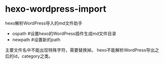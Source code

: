 # hexo-wordpress-import
hexo解析WordPress导入的md文件助手

- ospath #设置hexo的WordPress插件生成md文件目录
- newpath #设置新的path

主要文件名中不能出现特殊字符，需要替换掉。
hexo不能解析WordPress导出之后的id，category之类。
